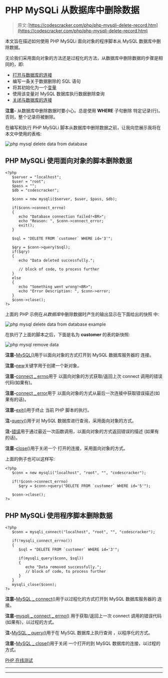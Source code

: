 # PHP MySQLi 从数据库中删除数据

> 原文:[https://codescracker.com/php/php-mysqli-delete-record.htm](https://codescracker.com/php/php-mysqli-delete-record.htm)

本文旨在描述如何使用 PHP MySQLi 面向对象的程序脚本从 MySQL 数据库中删除数据。

无论我们采用面向对象的方法还是过程化的方法，从数据库中删除数据的步骤是相同的，即:

*   [打开与数据库的连接](/php/php-mysqli-connect-to-database.htm)
*   编写一条关于数据删除的 SQL 语句
*   将其初始化为一个[变量](/php/php-variables.htm)
*   使用该变量对 MySQL 数据库执行数据删除查询
*   [关闭与数据库的连接](/php/php-mysqli-close-database-connection.htm)

**注意-** 从数据库中删除数据时要小心。总是使用 **WHERE** 子句删除 特定记录(行)。否则，整个记录将被删除。

在编写和执行 PHP MySQLi 脚本从数据库中删除数据之前，让我向您展示我将在本文中使用的表格:

![php mysql delete data from database](../Images/9cef38b3ac5bdf92c147fb422e8ee2ec.png)

## PHP MySQLi 使用面向对象的脚本删除数据

```
<?php
   $server = "localhost";
   $user = "root";
   $pass = "";
   $db = "codescracker";

   $conn = new mysqli($server, $user, $pass, $db);

   if($conn->connect_errno)
   {
      echo "Database connection failed!<BR>";
      echo "Reason: ", $conn->connect_error;
      exit();
   }

   $sql = "DELETE FROM `customer` WHERE id='3'";

   $qry = $conn->query($sql);
   if($qry)
   {
      echo "Data deleted successfully.";

      // block of code, to process further
   }
   else
   {
      echo "Something went wrong!<BR>";
      echo "Error Description: ", $conn->error;
   }
   $conn->close();
?>
```

上面的 PHP 示例在*从数据库*中删除数据时产生的输出显示在下面给出的快照 中:

![php mysql delete data from database example](../Images/83f141e5d885d50ac0e43a16441e9ee5.png)

在执行了上面的脚本之后，下面是名为 **customer** 的表的新快照:

![php mysql remove data](../Images/252c1cae80d9033c859e73dcd5ff0146.png)

**注意-**[MySQL()](/php/php-mysqli-connect-to-database.htm)用于以面向对象的方式打开到 MySQL 数据库服务器的 连接。

**注意-**[new](/php/php-new-keyword.htm)关键字用于创建一个新对象。

**注意-**[connect _ errno](/php/php-connect-errno-and-mysqli-connect-errno.htm)用于 以面向对象的方式获取/返回上次 connect 调用的错误代码(如果有)。

**注意-**[connect _ error](/php/php-connect-error-and-mysqli-connect-error.htm)用于 以面向对象的方式从最后一次连接中获取错误描述(如果有的话)。

**注意-**[exit()](/php/php-exit-function.htm)用于终止 当前 PHP 脚本的执行。

**注-**[query()](/php/php-query-and-mysqli-query.htm)用于对 MySQL 数据库进行查询，采用面向对象的方式。

**注-**[错误](/php/php-error-and-mysqli-error.htm)用于通过最近一次函数调用，以面向对象的方式返回错误的描述 (如果有的话)。

**注意-**[close()](/php/php-mysqli-close-database-connection.htm)用于关闭一个 打开的连接，采用面向对象的方式。

上面的例子也可以这样写:

```
<?php
   $conn = new mysqli("localhost", "root", "", "codescracker");

   if(!$conn->connect_errno)
      $qry = $conn->query("DELETE FROM `customer` WHERE id='5'");

   $conn->close();
?>
```

## PHP MySQLi 使用程序脚本删除数据

```
<?php
   $conn = mysqli_connect("localhost", "root", "", "codescracker");

   if(!mysqli_connect_errno())
   {
      $sql = "DELETE FROM `customer` WHERE id='3'";

      if(mysqli_query($conn, $sql))
      {
         echo "Data removed successfully.";
         // block of code, to process further
      }
   }
   mysqli_close($conn);
?>
```

**注意-**[MySQL _ connect()](/php/php-mysqli-connect-to-database.htm)用于以过程化的方式打开到 MySQL 数据库服务器的 连接。

**注意-**[mysqli _ connect _ errno()](/php/php-connect-errno-and-mysqli-connect-errno.htm) 用于获取/返回上一次 connect 调用的错误代码(如果有)，以过程的方式。

**注-**[MySQL _ query()](/php/php-query-and-mysqli-query.htm)用于在 MySQL 数据库上执行查询 ，以程序化的方式。

**注意-**[MySQL _ close()](/php/php-mysqli-close-database-connection.htm)用于关闭 一个打开的到 MySQL 数据库的连接，以过程的方式。

[PHP 在线测试](/exam/showtest.php?subid=8)

* * *

* * *
